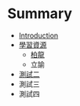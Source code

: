 # Summary

* [Introduction](README.md)
* [學習資源](ce-shi-yi.md)
  * [柏龍](ce-shi-yi/bai-long.md)
  * 立諭
* [測試二](ce-shi-er.md)
* 測試三
* 測試四

